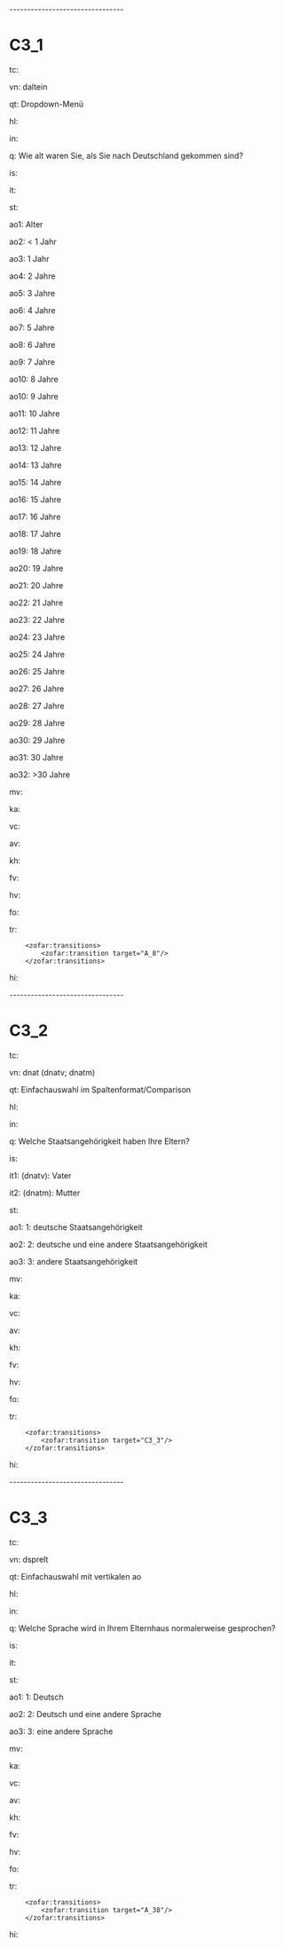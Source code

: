 \--------------------------------

C3_1
=

tc:

vn: daltein

qt: Dropdown-Menü

hl:

in:

q: Wie alt waren Sie, als Sie nach Deutschland gekommen sind?

is:

it:

st:

ao1: Alter

ao2: < 1 Jahr

ao3: 1 Jahr

ao4: 2 Jahre

ao5: 3 Jahre

ao6: 4 Jahre

ao7: 5 Jahre

ao8: 6 Jahre

ao9: 7 Jahre

ao10: 8 Jahre

ao10: 9 Jahre

ao11: 10 Jahre

ao12: 11 Jahre

ao13: 12 Jahre

ao14: 13 Jahre

ao15: 14 Jahre

ao16: 15 Jahre

ao17: 16 Jahre

ao18: 17 Jahre

ao19: 18 Jahre

ao20: 19 Jahre

ao21: 20 Jahre

ao22: 21 Jahre

ao23: 22 Jahre

ao24: 23 Jahre

ao25: 24 Jahre

ao26: 25 Jahre

ao27: 26 Jahre

ao28: 27 Jahre

ao29: 28 Jahre

ao30: 29 Jahre

ao31: 30 Jahre

ao32: >30 Jahre

mv:

ka:

vc:

av: 

kh: 

fv:

hv:

fo:

tr:

        <zofar:transitions>
            <zofar:transition target="A_8"/>
        </zofar:transitions>

hi:

\--------------------------------

C3_2
=

tc:

vn: dnat (dnatv; dnatm)

qt: Einfachauswahl im Spaltenformat/Comparison

hl:

in:

q: Welche Staatsangehörigkeit haben Ihre Eltern?

is:

it1: (dnatv): Vater

it2: (dnatm): Mutter

st:

ao1: 1: deutsche Staatsangehörigkeit

ao2: 2: deutsche und eine andere Staatsangehörigkeit

ao3: 3: andere Staatsangehörigkeit

mv: 

ka:

vc:

av:

kh:

fv:

hv:

fo:

tr:

        <zofar:transitions>
            <zofar:transition target="C3_3"/>
        </zofar:transitions>

hi:

\--------------------------------

C3_3
=

tc:

vn: dsprelt

qt: Einfachauswahl mit vertikalen ao

hl:

in:

q: Welche Sprache wird in Ihrem Elternhaus normalerweise gesprochen?

is:

it:

st:

ao1: 1: Deutsch

ao2: 2: Deutsch und eine andere Sprache

ao3: 3: eine andere Sprache

mv:

ka:

vc:

av:

kh:

fv:

hv:

fo:

tr:

        <zofar:transitions>
            <zofar:transition target="A_38"/>
        </zofar:transitions>

hi:
